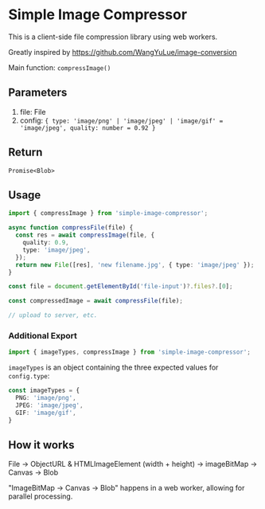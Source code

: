 # Simple Image Compressor

This is a client-side file compression library using web workers.

Greatly inspired by https://github.com/WangYuLue/image-conversion

Main function: `compressImage()`

## Parameters

1. file: File
2. config: `{ type: 'image/png' | 'image/jpeg' | 'image/gif' = 'image/jpeg', quality: number = 0.92 }`

## Return

`Promise<Blob>`

## Usage

```ts
import { compressImage } from 'simple-image-compressor';

async function compressFile(file) {
  const res = await compressImage(file, {
    quality: 0.9,
    type: 'image/jpeg',
  });
  return new File([res], 'new filename.jpg', { type: 'image/jpeg' });
}

const file = document.getElementById('file-input')?.files?.[0];

const compressedImage = await compressFile(file);

// upload to server, etc.
```

### Additional Export

```ts
import { imageTypes, compressImage } from 'simple-image-compressor';
```

`imageTypes` is an object containing the three expected values for `config.type`:

```ts
const imageTypes = {
  PNG: 'image/png',
  JPEG: 'image/jpeg',
  GIF: 'image/gif',
}
```

## How it works

File -> ObjectURL & HTMLImageElement (width + height) -> imageBitMap -> Canvas -> Blob

"ImageBitMap -> Canvas -> Blob" happens in a web worker, allowing for parallel processing.

